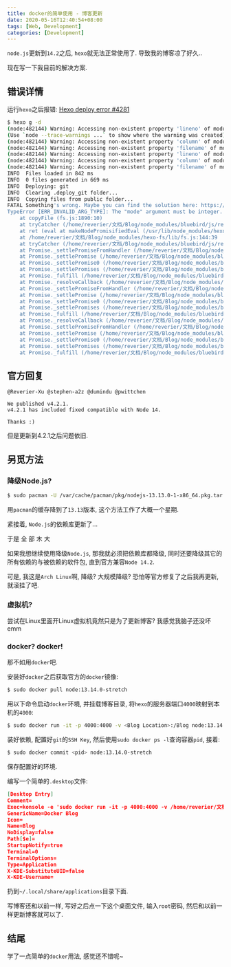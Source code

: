 ```yaml
---
title: docker的简单使用 - 博客更新
date: 2020-05-16T12:40:54+08:00
tags: [Web, Development]
categories: [Development]
---
```

`node.js`更新到`14.2`之后, `hexo`就无法正常使用了. 导致我的博客凉了好久..

现在写一下我目前的解决方案.

<!--more-->

## 错误详情

运行`hexo`之后报错: [Hexo deploy error #4281](https://github.com/hexojs/hexo/issues/4281#)

```bash >folded
$ hexo g -d
(node:482144) Warning: Accessing non-existent property 'lineno' of module exports inside circular dependency
(Use `node --trace-warnings ...` to show where the warning was created)
(node:482144) Warning: Accessing non-existent property 'column' of module exports inside circular dependency
(node:482144) Warning: Accessing non-existent property 'filename' of module exports inside circular dependency
(node:482144) Warning: Accessing non-existent property 'lineno' of module exports inside circular dependency
(node:482144) Warning: Accessing non-existent property 'column' of module exports inside circular dependency
(node:482144) Warning: Accessing non-existent property 'filename' of module exports inside circular dependency
INFO  Files loaded in 842 ms
INFO  0 files generated in 669 ms
INFO  Deploying: git
INFO  Clearing .deploy_git folder...
INFO  Copying files from public folder...
FATAL Something's wrong. Maybe you can find the solution here: https://hexo.io/docs/troubleshooting.html
TypeError [ERR_INVALID_ARG_TYPE]: The "mode" argument must be integer. Received an instance of Object
    at copyFile (fs.js:1890:10)
    at tryCatcher (/home/reverier/文档/Blog/node_modules/bluebird/js/release/util.js:16:23)
    at ret (eval at makeNodePromisifiedEval (/usr/lib/node_modules/hexo-cli/node_modules/bluebird/js/release/promisify.js:184:12), <anonymous>:13:39)
    at /home/reverier/文档/Blog/node_modules/hexo-fs/lib/fs.js:144:39
    at tryCatcher (/home/reverier/文档/Blog/node_modules/bluebird/js/release/util.js:16:23)
    at Promise._settlePromiseFromHandler (/home/reverier/文档/Blog/node_modules/bluebird/js/release/promise.js:547:31)
    at Promise._settlePromise (/home/reverier/文档/Blog/node_modules/bluebird/js/release/promise.js:604:18)
    at Promise._settlePromise0 (/home/reverier/文档/Blog/node_modules/bluebird/js/release/promise.js:649:10)
    at Promise._settlePromises (/home/reverier/文档/Blog/node_modules/bluebird/js/release/promise.js:729:18)
    at Promise._fulfill (/home/reverier/文档/Blog/node_modules/bluebird/js/release/promise.js:673:18)
    at Promise._resolveCallback (/home/reverier/文档/Blog/node_modules/bluebird/js/release/promise.js:466:57)
    at Promise._settlePromiseFromHandler (/home/reverier/文档/Blog/node_modules/bluebird/js/release/promise.js:559:17)
    at Promise._settlePromise (/home/reverier/文档/Blog/node_modules/bluebird/js/release/promise.js:604:18)
    at Promise._settlePromise0 (/home/reverier/文档/Blog/node_modules/bluebird/js/release/promise.js:649:10)
    at Promise._settlePromises (/home/reverier/文档/Blog/node_modules/bluebird/js/release/promise.js:729:18)
    at Promise._fulfill (/home/reverier/文档/Blog/node_modules/bluebird/js/release/promise.js:673:18)
    at Promise._resolveCallback (/home/reverier/文档/Blog/node_modules/bluebird/js/release/promise.js:466:57)
    at Promise._settlePromiseFromHandler (/home/reverier/文档/Blog/node_modules/bluebird/js/release/promise.js:559:17)
    at Promise._settlePromise (/home/reverier/文档/Blog/node_modules/bluebird/js/release/promise.js:604:18)
    at Promise._settlePromise0 (/home/reverier/文档/Blog/node_modules/bluebird/js/release/promise.js:649:10)
    at Promise._settlePromises (/home/reverier/文档/Blog/node_modules/bluebird/js/release/promise.js:729:18)
    at Promise._fulfill (/home/reverier/文档/Blog/node_modules/bluebird/js/release/promise.js:673:18)
```

## 官方回复

```text
@Reverier-Xu @stephen-a2z @dumindu @pwittchen

We published v4.2.1.
v4.2.1 has included fixed compatible with Node 14.

Thanks :)
```

但是更新到4.2.1之后问题依旧.

## 另觅方法

### 降级Node.js?

```bash
$ sudo pacman -U /var/cache/pacman/pkg/nodejs-13.13.0-1-x86_64.pkg.tar.zst
```

用`pacman`的缓存降到了`13.13`版本, 这个方法工作了大概一个星期.

紧接着, `Node.js`的依赖库更新了...

于是 全 部 木 大

如果我想继续使用降级`Node.js`, 那我就必须把依赖库都降级, 同时还要降级其它的所有依赖的与被依赖的软件包, 直到官方兼容`Node 14.2`.

可是, 我这是`Arch Linux`啊, 降级? 大规模降级? 恐怕等官方修复了之后我再更新, 就滚挂了吧.

### 虚拟机?

尝试在Linux里面开Linux虚拟机竟然只是为了更新博客? 我感觉我脑子还没坏emm

### docker? docker!

那不如用`docker`吧.

安装好`docker`之后获取官方的`docker`镜像:

```bash
$ sudo docker pull node:13.14.0-stretch
```

用以下命令启动`docker`环境, 并挂载博客目录, 将`hexo`的服务器端口`4000`映射到本机的`4000`:

```bash
$ sudo docker run -it -p 4000:4000 -v <Blog Location>:/Blog node:13.14.0-stretch /bin/bash
```

装好依赖, 配置好`git`的`SSH Key`, 然后使用`sudo docker ps -l`查询容器`pid`, 接着:

```bash
$ sudo docker commit <pid> node:13.14.0-stretch
```

保存配置好的环境.

编写一个简单的`.desktop`文件:

```json
[Desktop Entry]
Comment=
Exec=konsole -e 'sudo docker run -it -p 4000:4000 -v /home/reverier/文档/Blog:/Blog node:13.14.0-stretch /bin/bash'
GenericName=Docker Blog
Icon=
Name=Blog
NoDisplay=false
Path[$e]=
StartupNotify=true
Terminal=0
TerminalOptions=
Type=Application
X-KDE-SubstituteUID=false
X-KDE-Username=

```

扔到`~/.local/share/applications`目录下面.

写博客还和以前一样, 写好之后点一下这个桌面文件, 输入`root`密码, 然后和以前一样更新博客就可以了.

## 结尾

学了一点简单的`docker`用法, 感觉还不错呢~
